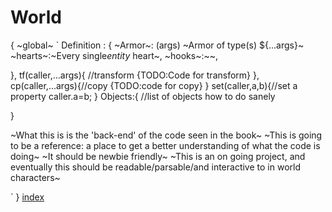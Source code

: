 # World

{
~global~
`
Definition : {
    ~Armor~: (args) ~Armor of type(s) ${...args}~
    ~hearts~:~Every single*entity* heart~,
    ~hooks~:~~,
        

},
tf(caller,...args){ //transform
    {TODO:Code for transform}
},
cp(caller,...args){//copy
    {TODO:code for copy}
}
set(caller,a,b){//set a property
    caller.a=b;
}
Objects:{ //list of objects how to do sanely

}

~What this is is the 'back-end' of the code seen in the book~
~This is going to be a reference: a place to get a better understanding of what the code is doing~
~It should be newbie friendly~
~This is an on going project, and eventually this should be readable/parsable/and interactive to in  world characters~

`
}
[index](index.md)